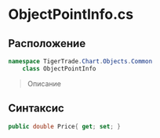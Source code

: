 
# ObjectPointInfo.cs
## Расположение
```csharp
namespace TigerTrade.Chart.Objects.Common  
    class ObjectPointInfo
```

> Описание

## Синтаксис
```csharp
public double Price{ get; set; }
```

